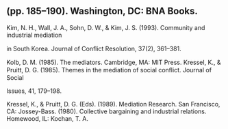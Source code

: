 ## (pp. 185–190). Washington, DC: BNA Books.

Kim, N. H., Wall, J. A., Sohn, D. W., & Kim, J. S. (1993). Community and industrial mediation

in South Korea. Journal of Conﬂict Resolution, 37(2), 361–381.

Kolb, D. M. (1985). The mediators. Cambridge, MA: MIT Press. Kressel, K., & Pruitt, D. G. (1985). Themes in the mediation of social conﬂict. Journal of Social

Issues, 41, 179–198.

Kressel, K., & Pruitt, D. G. (Eds). (1989). Mediation Research. San Francisco, CA: Jossey-Bass. (1980). Collective bargaining and industrial relations. Homewood, IL: Kochan, T. A.